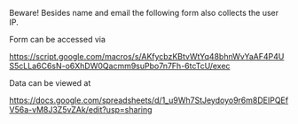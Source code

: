 Beware! Besides name and email the following form also collects the user IP.

Form can be accessed via

https://script.google.com/macros/s/AKfycbzKBtvWtYq48bhnWvYaAF4P4US5cLLa6C6sN-o6XhDW0Qacmm9suPbo7n7Fh-6tcTcU/exec

Data can be viewed at

https://docs.google.com/spreadsheets/d/1_u9Wh7StJeydoyo9r6m8DEIPQEfV56a-vM8J3Z5vZAk/edit?usp=sharing
